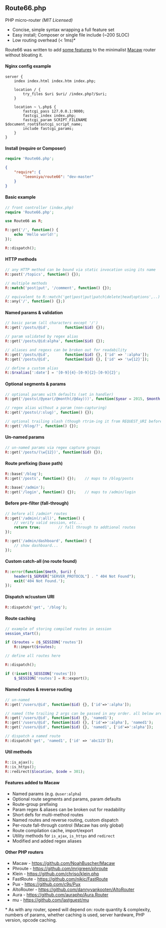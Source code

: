 Route66.php
-----------
PHP micro-router _(MIT Licensed)_

- Concise, simple syntax wrapping a full feature set
- Easy install; Composer or single file include (~200 SLOC)
- Low routing overhead (< 1ms)*

Route66 was written to add [some features](#added-feats) to the minimalist [Macaw](https://github.com/NoahBuscher/Macaw) router without bloating it.

#### Nginx config example

```nginx
server {
	index index.html index.htm index.php;

	location / {
		try_files $uri $uri/ /index.php?/$uri;
	}

	location ~ \.php$ {
		fastcgi_pass 127.0.0.1:9000;
		fastcgi_index index.php;
		fastcgi_param SCRIPT_FILENAME $document_root$fastcgi_script_name;
		include fastcgi_params;
	}
}
```

#### Install (require or Composer)

```php
require 'Route66.php';
```

```json
{
	"require": {
		"leeoniya/route66": "dev-master"
	}
}
```

#### Basic example

```php
// front controller (index.php)
require 'Route66.php';

use Route66 as R;

R::get('/', function() {
	echo 'Hello world!';
});

R::dispatch();
```

#### HTTP methods

```php
// any HTTP method can be bound via static invocation using its name
R::post('/topics', function() {});

// multiple methods
R::match('post|put', '/comment', function() {});

// equivalent to R::match('get|post|put|patch|delete|head|options',..)
R::any('/', function() {};)
```

#### Named params & validation

```php
// basic param (all characters except '/')
R::get('/posts/@id',       function($id) {});

// param validated by regex alias
R::get('/posts/@id:alpha', function($id) {});

// aliases and regexs can be broken out for readability
R::get('/posts/@id',       function($id) {}, ['id' => ':alpha']);
R::get('/posts/@id',       function($id) {}, ['id' => '\w{12}']);

// define a custom alias
R::$rxalias[':date'] = '[0-9]{4}-[0-9]{2}-[0-9]{2}';
```

#### Optional segments & params

```php
// optional params with defaults (set in handler)
R::get('/posts(/@year(/@month(/@day)))', function($year = 2015, $month = 6, $day = 15) {});

// regex alias without a param (non-capturing)
R::get('/posts(/:slug)', function() {});

// optional trailing slash (though rtrim-ing it from REQUEST_URI before dispatch is faster)
R::get('/blog/?', function() {});
```

#### Un-named params
```php
// un-named params via regex capture groups
R::get('/posts/(\w{12})', function($id) {});
```

#### Route prefixing (base path)

```php
R::base('/blog');
R::get('/posts', function() {});	// maps to /blog/posts

R::base('/admin');
R::get('/login', function() {});	// maps to /admin/login
```

#### Before pre-filter (fall-through)

```php
// before all /admin* routes
R::get('/admin(/:all)', function() {
	// verify valid session, etc...
	return true;		// fall through to addtional routes
});

R::get('/admin/dashboard', function() {
	// show dashboard...
});
```

#### Custom catch-all (no route found)

```php
R::error(function($meth, $uri) {
	header($_SERVER["SERVER_PROTOCOL"] . " 404 Not Found");
	exit('404 Not Found.');
});
```

#### Dispatch w/custom URI

```php
R::dispatch('get', '/blog');
```

#### Route caching

```php
// example of storing compiled routes in session
session_start();

if ($routes = @$_SESSION['routes'])
	R::import($routes);

// define all routes here

R::dispatch();

if (!isset($_SESSION['routes']))
	$_SESSION['routes'] = R::export();
```

#### Named routes & reverse routing

```php
// un-named
R::get('/users/@id', function($id) {}, ['id'=>':alpha']);

// named (the trailing 2 args can be passed in any order. all below are equivalent.)
R::get('/users/@id', function($id) {}, 'named1');
R::get('/users/@id', function($id) {}, ['id'=>':alpha'], 'named1');
R::get('/users/@id', function($id) {}, 'named1', ['id'=>':alpha']);

// dispatch a named route
R::dispatch('get', 'named1', ['id' => 'abc123']);
```

#### Util methods

```php
R::is_ajax();
R::is_https();
R::redirect($location, $code = 301);
```

#### Features added to Macaw <a id="added-feats"></a>

- Named params (e.g. `@user:alpha`)
- Optional route segments and params, param defaults
- Route-group prefixing
- Param regex & aliases can be broken out for readability
- Short defs for multi-method routes
- Named routes and reverse routing, custom dispatch
- Per-route fall-through control (Macaw has only global)
- Route compilation cache, import/export
- Utility methods for `is_ajax`, `is_https` and `redirect`
- Modified and added regex aliases

#### Other PHP routers

- Macaw - https://github.com/NoahBuscher/Macaw
- Phroute - https://github.com/mrjgreen/phroute
- Klein - https://github.com/chriso/klein.php
- FastRoute - https://github.com/nikic/FastRoute
- Pux - https://github.com/c9s/Pux
- AltoRouter - https://github.com/dannyvankooten/AltoRouter
- Aura - https://github.com/auraphp/Aura.Router
- mu - https://github.com/lastguest/mu

\* As with any router, speed will depend on: route quantity & complexity, numbers of params, whether caching is used, server hardware, PHP version, opcode caching.